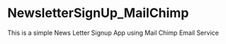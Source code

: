 # NewsletterSignUp_MailChimp
This is a simple News Letter Signup App using Mail Chimp Email Service
